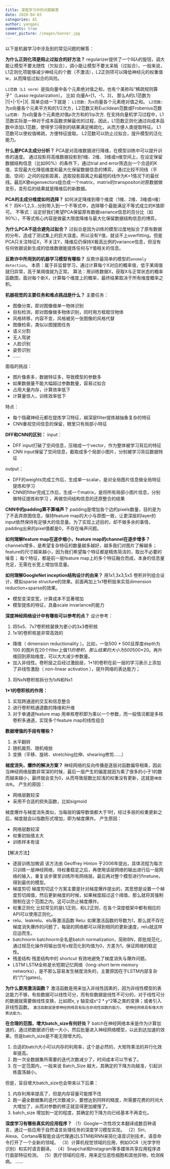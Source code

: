 ```yaml
---
title: 深度学习中的问题解答
date: 2020-04-03
categories: AI
author: yangpei
comments: true
cover_picture: /images/banner.jpg
---
```


以下是机器学习中涉及到的常见问题的解答：

<!-- more -->

**为什么正则化项是阻止过拟合的好方法？**
regularizer提供了一个叫λ的旋钮，调大能让模型不要太随性（欠拟合），调小能让模型不要太呆板（过拟合）。一般来说，L1正则化项能够减少神经元的个数（不激活），L2正则项可以降低神经元的权重值w，从而降低过拟合的风险。

`L1范数（L1 norm）`是指向量中各个元素绝对值之和，也有个美称叫“稀疏规则算子”（Lasso regularization）。
比如 向量A=[1，-1，3]， 那么A的L1范数为 |1|+|-1|+|3|.
简单总结一下就是：
`L1范数:` 为x向量各个元素绝对值之和。
`L2范数: `为x向量各个元素平方和的1/2次方，L2范数又称Euclidean范数或Frobenius范数
`Lp范数: `为x向量各个元素绝对值p次方和的1/p次方.
在支持向量机学习过程中，L1范数实际是一种对于成本函数求解最优的过程，因此，L1范数正则化通过向成本函数中添加L1范数，使得学习得到的结果满足稀疏化，从而方便人类提取特征。
L1范数可以使权值稀疏，方便特征提取。
L2范数可以防止过拟合，提升模型的泛化能力。

**什么是PCA主成分分析？**
PCA是对高维数据进行降维，在模型训练中可以提升训练的速度。
通过投影将高维数据投影到1维、2维、3维或n维空间上，在设定保留数据结构信息（比如90%）的条件下，通过trial and error筛选出一个合适的K值，实现最大化降低维度和最大化保留数据信息的博弈。
通过比较不同线（平面、空间）之间的投影距离，选取投影距离之和最短的线作为K=1情况下的最优线。最后K歌eigenvectors组合成一个matrix，matrix的transpositon对原数据做变形，变形后的结果就是降维后的新数据。

**PCA的主成分维度如何选择？**
如何决定降维到哪个维度（1维、2维、3维或n维）K？
将K=1,2,3...分别带入到一个不等式中，选择哪个最能满足不等式成立的K值即可。
不等式：设定好我们希望PCA保留原有数据variance信息的百分比（如90%），不等式核心内容是做最大限度降维与最大化保留数据结构信息的博弈。

**为什么PCA不适合避免过拟合？**
过拟合是因为训练的模型过度地拟合了原有数据的分布，造成了测试集上的巨大误差。所以没有Y值，就谈不上overfitting。但是PCA只关注特征X，不关注Y，降维后仍保持X极高比例的variance信息，但没有任何依据说新生成的低维数据能提炼任何与Y值相关的信息。

**反欺诈中所用到的机器学习模型有哪些？**
反欺诈最简单的模型的`anomaly detection`。
本质：属于非监督学习，通过计算每个X对应的概率值，低于某阈值就归异常，高于某阈值就为正常。
算法：用训练数据X，获取X与正常状态的概率函数图，面对每个新X，计算每个维度上的概率，最终结果取决于所有维度概率之积。

**机器视觉的主要任务和难点挑战是什么？**
主要任务：
- 图像分类，即对图像做单一物体识别
- 目标检测，即对图像做多物体识别，同时用方框框住物体
- 风格转移，内容不变，风格被另一张图像的风格代替
- 图像检索，类似以图搜图任务
- 语义分割
- 无人驾驶
- 人脸识别
- 姿势识别
- ……

面临的挑战：
- 图片像素多，数据特征多，导致模型的参数多
- 如果数据量不能大幅超过参数数量，容易过拟合
- 占用大量内存，计算效率低下
- 计算量惊人，训练效率低下

特点：
- 每个隐藏神经元都在提炼学习特征，越深层filter提炼越抽象复杂的特征
- CNN重视空间信息的保留，眼里只有局部小特征

**DFF和CNN的区别：**
input：
- DFF input打破了空间信息，压缩成一个vector，作为整体被学习背后的特征
- CNN input保留了空间信息，截取成多个局部小图片，分别被学习背后数据特征

output：
- DFF的weights完成工作后，生成单一scalar，是对全局图片信息做全局特征提炼和学习
- CNN的filter完成工作后，生成一个matrix，是将所有局部小图片信息，分别做特征提炼和学习
，再做空间结构信息的还原整合的结果

**CNN中的padding算不算噪声？**
padding是增加各个边的pixels数量，目的是为了不丢弃原图信息，保持feature map的大小与原图一致，让更深层的layer的input依然保持有足够大的信息量。为了实现上述目的，却不做多余的事情，padding出来的pixel值都是0，不存在噪声问题。

**如何理解feature map在逐步缩小，feature map的channel在逐步增多？**
channels增多，是希望复杂特征的数量越多越好，越多我们对图片了解越多；
feature的尺寸越来越小，因为我们希望每个特征都是精炼简洁的，取出不必要的噪音；
每个特征，都是前一层feature map上的多个特征融合而成，本身的信息量充足，无需在长宽上增加信息量。

**如何理解GoogleNet inception结构设计的由来？**
用1x1,3x3,5x5 卷积并列组合设计，模拟sparse structure的效果。前面再加上1x1卷积层来实现dimension reduction+sparse的效果。
- 模型变深变宽，计算成本不显著增加
- 模型提炼的特征，具备scale invariance的能力

**深度神经网络设计中有哪些可以参考的点？**
设计参考：
1. 将5x5、7x7卷积核替换为更小的3x3卷积核
2. 1x1的卷积核是非常高效的
- 降维（ dimension reductionality ）。比如，一张500 * 500且厚度depth为100 的图片在20个filter上做1*1的卷积，那么结果的大小为500*500*20。再升维回到原始维度，可以大大减少参数量。
- 加入非线性。卷积层之后经过激励层，1*1的卷积在前一层的学习表示上添加了非线性激励（ non-linear activation ），提升网络的表达能力；
3. 将NxN卷积核拆分为1xN和Nx1

**1*1的卷积核的作用：**
1. 实现跨通道的交互和信息整合
2. 进行卷积核通道数的降维和升维
3. 对于单通道feature map 用单核卷积即为乘以一个参数，而一般情况都是多核卷积多通道，实现多个feature map的线性组合

**数据增强的手段有哪些？**
1. 水平翻转
2. 随机裁剪、随机缩放
3. 变换（平移、旋转、stretching拉伸、shearing修剪……）

**梯度消失、爆炸的解决方案？**
神经网络的反向传播是逐层对函数偏导相乘，因此当神经网络层数非常深的时候，最后一层产生的偏差就因为乘了很多的小于1的数而越来越小，最终就会变为0，从而导致层数比较浅的权重没有更新，这就是`梯度消失`。
产生的原因：
- 网络层数较深
- 采用不合适的损失函数，比如sigmoid

梯度爆炸与梯度消失类似，当每层的偏导数值都大于1时，经过多层的权重更新之后，梯度就会以指数形式增加，即为梯度爆炸。
产生原因：
- 网络层数较深
- 权重初始值太大
- 训练样本有误

【解决方法】
- 逐层训练加微调
该方法由 Geoffrey Hinton 于2006年提出，具体流程为每次只训练一层神经网络，待权重稳定之后，再使用该层网络的输出进行后一层网络的输入，重复该步骤至训练所有网络层。最后再对整个模型进行finetune，得到最优的模型。
- 梯度剪切
梯度剪切这个方案主要是针对梯度爆炸提出的，其思想是设置一个梯度剪切阈值，然后更新梯度的时候，如果梯度超过这个阈值，那么就将其强制限制在这个范围之内。这可以防止梯度爆炸。
- 权重正则化
比较常见的是L1正则，和L2正则，在各个深度框架中都有相应的API可以使用正则化。
- relu、leakrelu、elu等激活函数
Relu: 如果激活函数的导数为1，那么就不存在梯度消失爆炸的问题了，每层的网络都可以得到相同的更新速度，relu就这样应运而生。
- batchnorm
batchnorm全名是batch normalization，简称BN，即批规范化，通过规范化操作将输出信号x规范化到均值为0，方差为1，保证网络的稳定性。
- 残差结构
残差结构中的 shortcut 有效地避免了梯度消失与爆炸问题。
- LSTM
LSTM全称是长短期记忆网络（long-short term memory networks），是不那么容易发生梯度消失的，主要原因在于LSTM内部复杂的“门”(gates)。

**为什么要用激活函数？**
激活函数是用来加入非线性因素的，因为非线性模型的表达能力不够，有些数据可以线性可分，而有些数据是线性不可分的，对于线性可分的数据就需要做线性变换，比如把x, y 轴变成x^2 * y^2等之类的变换；或者引入非线性函数。
`激活函数就是使神经网络具有拟合非线性函数的能力， 使神经网络具有强大的表达能力。`

**在合理的范围，增大batch_size有何好处？**
batch在神经网络本来是作为计算加速的，通过把数据进行统一大小，然后批量进入神经网络模型，以此到达加速的效果。但是batch_size是不能无限增大的。
1.  合适的batch大小可以内存的利用率，这个是必然的，大矩阵乘法的并行化效率提高。
2. 跑一次全数据集所需要的迭代次数减少了，时间成本可以节省了。
3. 在一定范围内，一般来说 Batch_Size 越大，其确定的下降方向越准，引起训练震荡越小。

但是，盲目增大batch_size也会带来以下后果：
1.  内存利用率提高了，但是内存容量可能撑不住
2. 跑一遍全数据集的迭代次数减少，要想达到同样的精度，所需要花费的时间大大增加了，从而对参数的修正就显得更加缓慢了。
3. batch_size 增加到一定的程度，其确定的下降方向已经基本不再变化。

**深度学习有哪些真实的应用程序？**
（1）Google一次性将文本翻译成数百种语言，通过一些应用于自然语言处理任务的深度学习模型实现。
（2）Siri、Alexa、Cortana等智能会话代理通过LSTM和RNN来简化语音识别技术，语音命令打开了一个全新的领域。
（3）计算机视觉领域的应用，例如OCR（光学字符识别）和实时语言翻译。
（4）Snapchat和Instagram等多媒体共享应用程序进行面部特征检测。
（5）医疗领域的应用，用来定位恶性细胞和其他异物，检测疾病。
……
